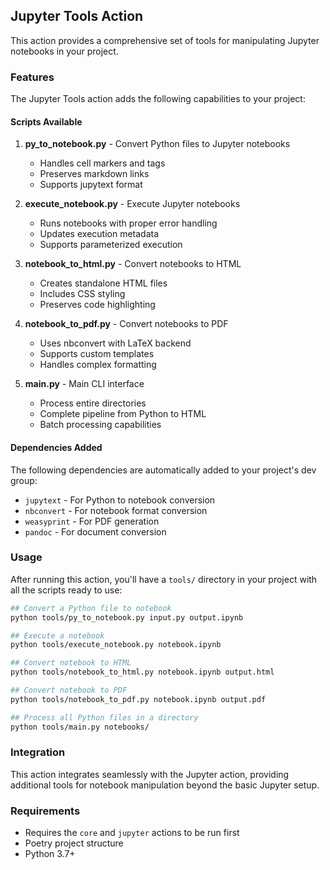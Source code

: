## Jupyter Tools Action

This action provides a comprehensive set of tools for manipulating Jupyter notebooks in your project.

### Features

The Jupyter Tools action adds the following capabilities to your project:

#### Scripts Available

1. **py_to_notebook.py** - Convert Python files to Jupyter notebooks
   - Handles cell markers and tags
   - Preserves markdown links
   - Supports jupytext format

2. **execute_notebook.py** - Execute Jupyter notebooks
   - Runs notebooks with proper error handling
   - Updates execution metadata
   - Supports parameterized execution

3. **notebook_to_html.py** - Convert notebooks to HTML
   - Creates standalone HTML files
   - Includes CSS styling
   - Preserves code highlighting

4. **notebook_to_pdf.py** - Convert notebooks to PDF
   - Uses nbconvert with LaTeX backend
   - Supports custom templates
   - Handles complex formatting

5. **main.py** - Main CLI interface
   - Process entire directories
   - Complete pipeline from Python to HTML
   - Batch processing capabilities

#### Dependencies Added

The following dependencies are automatically added to your project's dev group:

- `jupytext` - For Python to notebook conversion
- `nbconvert` - For notebook format conversion
- `weasyprint` - For PDF generation
- `pandoc` - For document conversion

### Usage

After running this action, you'll have a `tools/` directory in your project with all the scripts ready to use:

```bash
## Convert a Python file to notebook
python tools/py_to_notebook.py input.py output.ipynb

## Execute a notebook
python tools/execute_notebook.py notebook.ipynb

## Convert notebook to HTML
python tools/notebook_to_html.py notebook.ipynb output.html

## Convert notebook to PDF
python tools/notebook_to_pdf.py notebook.ipynb output.pdf

## Process all Python files in a directory
python tools/main.py notebooks/
```

### Integration

This action integrates seamlessly with the Jupyter action, providing additional tools for notebook manipulation beyond the basic Jupyter setup.

### Requirements

- Requires the `core` and `jupyter` actions to be run first
- Poetry project structure
- Python 3.7+

